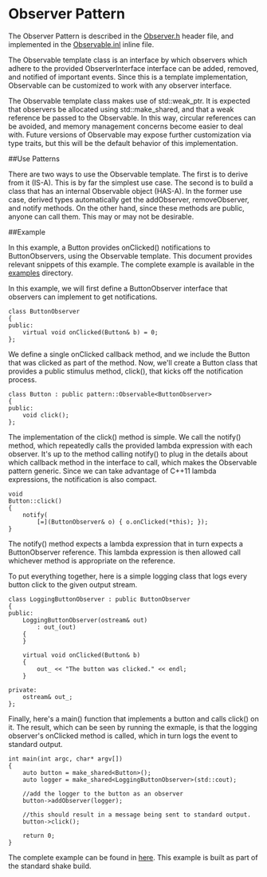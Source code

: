 Observer Pattern
================

The Observer Pattern is described in the [Observer.h][observer-header] header
file, and implemented in the [Observable.inl][observable-inl] inline file.

The Observable template class is an interface by which observers which adhere to
the provided ObserverInterface interface can be added, removed, and notified of
important events.  Since this is a template implementation, Observable can be
customized to work with any observer interface.

The Observable template class makes use of std::weak\_ptr.  It is expected that
observers be allocated using std::make\_shared, and that a weak reference be
passed to the Observable.  In this way, circular references can be avoided, and
memory management concerns become easier to deal with.  Future versions of
Observable may expose further customization via type traits, but this will be
the default behavior of this implementation.

##Use Patterns

There are two ways to use the Observable template.  The first is to derive from
it (IS-A).  This is by far the simplest use case.  The second is to build a
class that has an internal Observable object (HAS-A).  In the former use case,
derived types automatically get the addObserver, removeObserver, and notify
methods.  On the other hand, since these methods are public, anyone can call
them.  This may or may not be desirable.

##Example

In this example, a Button provides onClicked() notifications to ButtonObservers,
using the Observable template.  This document provides relevant snippets of this
example.  The complete example is available in the [examples][observer-example]
directory.

In this example, we will first define a ButtonObserver interface that observers
can implement to get notifications.

    class ButtonObserver
    {
    public:
        virtual void onClicked(Button& b) = 0;
    };

We define a single onClicked callback method, and we include the Button that was
clicked as part of the method.  Now, we'll create a Button class that provides a
public stimulus method, click(), that kicks off the notification process.

    class Button : public pattern::Observable<ButtonObserver>
    {
    public:
        void click();
    };

The implementation of the click() method is simple.  We call the notify()
method, which repeatedly calls the provided lambda expression with each
observer.  It's up to the method calling notify() to plug in the details about
which callback method in the interface to call, which makes the Observable
pattern generic.  Since we can take advantage of C++11 lambda expressions, the
notification is also compact.

    void
    Button::click()
    {
        notify(
            [=](ButtonObserver& o) { o.onClicked(*this); });
    }

The notify() method expects a lambda expression that in turn expects a
ButtonObserver reference.  This lambda expression is then allowed call whichever
method is appropriate on the reference.

To put everything together, here is a simple logging class that logs every
button click to the given output stream.

    class LoggingButtonObserver : public ButtonObserver
    {
    public:
        LoggingButtonObserver(ostream& out)
            : out_(out)
        {
        }

        virtual void onClicked(Button& b)
        {
            out_ << "The button was clicked." << endl;
        }

    private:
        ostream& out_;
    };

Finally, here's a main() function that implements a button and calls click() on
it.  The result, which can be seen by running the exmaple, is that the logging
observer's onClicked method is called, which in turn logs the event to standard
output.

    int main(int argc, char* argv[])
    {
        auto button = make_shared<Button>();
        auto logger = make_shared<LoggingButtonObserver>(std::cout);

        //add the logger to the button as an observer
        button->addObserver(logger);

        //this should result in a message being sent to standard output.
        button->click();

        return 0;
    }

The complete example can be found in [here][observer-example].  This example is
built as part of the standard shake build.

[observer-example]: https://github.com/nanolith/patterncpp/blob/master/examples/Observer
[observer-header]: https://github.com/nanolith/patterncpp/blob/master/include/pattern/Observer.h
[observable-inl]: https://github.com/nanolith/patterncpp/blob/master/include/pattern/Observable.inl
